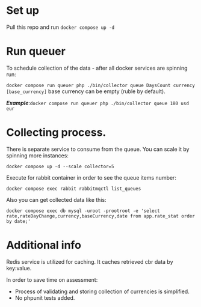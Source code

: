 # Set up
Pull this repo and run `docker compose up -d`

# Run queuer
To schedule collection of the data - after all docker services are spinning run:

`docker compose run queuer php ./bin/collector queue DaysCount currency [base_currency]`
base currency can be empty (ruble by default).

***Example***:`docker compose run queuer php ./bin/collector queue 180 usd eur`

# Collecting process.
There is separate service to consume from the queue. You can scale it by spinning more instances:

`docker compose up -d --scale collector=5`

Execute for rabbit container in order to see the queue items number:

`docker compose exec rabbit rabbitmqctl list_queues`

Also you can get collected data like this:

`docker compose exec db mysql -uroot -prootroot -e 'select rate,rateDayChange,currency,baseCurrency,date from app.rate_stat order by date;'`

# Additional info
Redis service is utilized for caching. It caches retrieved cbr data by key:value.

In order to save time on assessment:
- Process of validating and storing collection of currencies is simplified.
- No phpunit tests added.